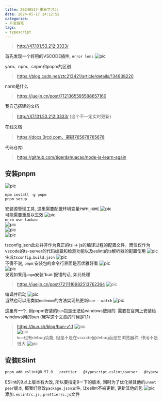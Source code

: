 ```yaml
---
title: 20240517-重新学习ts
date: 2024-05-17 14:12:52
categories:
- 开发随笔
tags: 
- typescript
---
```

> http://47.101.53.212:3333/

首先发现一个好用的VSCODE插件, `error lens`
![pic](20240517-重新学习ts/001.png)

yarn、npm、cnpm和pnpm的区别
> https://blog.csdn.net/ztc213421/article/details/134638220  

nnrm是什么
> https://juejin.cn/post/7121365595588657160  
 
我自己搭建的文档
> http://47.101.53.212:3333/ (这个不一定实时更新)  

在线文档
> https://docs.3rcd.com，密码765678765678  

代码仓库:
> https://github.com/tigerdahuacao/node-js-learn-again  

## 安装pnpm
![pic](20240517-重新学习ts/002.png)
```
npm install -g pnpm
pnpm setup 

```
安装源管理工具, 这里需要配置环境变量`PNPM_HOME`
![pic](20240517-重新学习ts/003.png)  
可能需要重启以生效
![pic](20240517-重新学习ts/004.png)  
`nnrm use taobao`   
![pic](20240517-重新学习ts/005.png)  
![pic](20240517-重新学习ts/006.png)  
![pic](20240517-重新学习ts/007.png)  


tsconfig.json此处并非作为真正的ts -> js的编译过程的配置文件，而仅仅作为vscode的ts-server的代码编辑和检测功能以及eslint的ts解析器的配置使用
![pic](20240517-重新学习ts/008.png)  
生成`tsconfig.build.json`
![pic](20240517-重新学习ts/009.png)  
不得不说, `pnpm` 安装包的命令行界面是否优雅好看
![pic](20240517-重新学习ts/010.png)  
![pic](20240517-重新学习ts/011.png)  
发现如果用`pnpm`安装'bun`报错的话, 如此处理  
> https://juejin.cn/post/7211116982513762364
![pic](20240517-重新学习ts/012.png)  

编译并启动
![pic](20240517-重新学习ts/013.png)  
当然也可以用类似`nodemom`的方法实现热更新`bun --watch`
![pic](20240517-重新学习ts/014.png)  

这里有一个, 用pnpm安装的`bun`包是无法给windows使用的. 
需要在官网上安装给windows用的bun (我写这个文章的时候是1.1)
> https://bun.sh/blog/bun-v1.1
![pic](20240517-重新学习ts/016.png)   
![pic](20240517-重新学习ts/015.png)   
`bun`也有debug功能, 但是不是在vscode里debug而是在浏览器种, 作用不是很大
![pic](20240517-重新学习ts/017.png)   

## 安装ESlint
```bash
pnpm add eslint@8.57.0   prettier   @typescript-eslint/parser   @typescript-eslint/eslint-plugin   eslint-config-airbnb-base   eslint-config-airbnb-typescript   eslint-config-prettier   eslint-plugin-import   eslint-plugin-prettier   eslint-plugin-unused-imports   eslint-plugin-jest  jest -D
```
ESlint的9以上版本有大改, 所以要指定9一下的版本, 同时为了优化掉其他的`unmet peer`版本, 那我们修改`package.json`文件, 让eslint不被更新, 更新其他的包
![pic](20240517-重新学习ts/018.png)  
添加`.eslintrc.js`,`.prettierrc.js`文件 